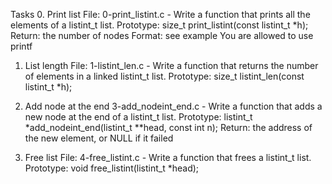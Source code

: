Tasks
0. Print list 
	File: 0-print_listint.c - Write a function that prints all the elements of a listint_t list.
		Prototype: size_t print_listint(const listint_t *h);
		Return: the number of nodes
		Format: see example
		You are allowed to use printf

1. List length 
	File: 1-listint_len.c - Write a function that returns the number of elements in a linked listint_t list.
		Prototype: size_t listint_len(const listint_t *h);

3. Add node at the end
	3-add_nodeint_end.c - Write a function that adds a new node at the end of a listint_t list.
		Prototype: listint_t *add_nodeint_end(listint_t **head, const int n);
		Return: the address of the new element, or NULL if it failed

4. Free list 
	File: 4-free_listint.c - Write a function that frees a listint_t list.
		Prototype: void free_listint(listint_t *head);
